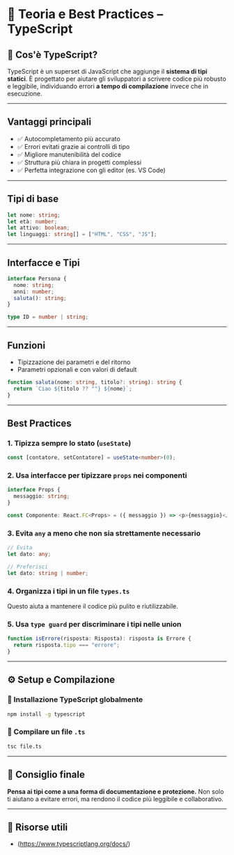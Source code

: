# 📘 Teoria e Best Practices – TypeScript

## 📌 Cos'è TypeScript?

TypeScript è un superset di JavaScript che aggiunge il **sistema di tipi statici**. È progettato per aiutare gli sviluppatori a scrivere codice più robusto e leggibile, individuando errori **a tempo di compilazione** invece che in esecuzione.

---

## Vantaggi principali

- ✅ Autocompletamento più accurato
- ✅ Errori evitati grazie ai controlli di tipo
- ✅ Migliore manutenibilità del codice
- ✅ Struttura più chiara in progetti complessi
- ✅ Perfetta integrazione con gli editor (es. VS Code)

---

## Tipi di base

```ts
let nome: string;
let età: number;
let attivo: boolean;
let linguaggi: string[] = ["HTML", "CSS", "JS"];
```

---

## Interfacce e Tipi

```ts
interface Persona {
  nome: string;
  anni: number;
  saluta(): string;
}

type ID = number | string;
```

---

## Funzioni

- Tipizzazione dei parametri e del ritorno
- Parametri opzionali e con valori di default

```ts
function saluta(nome: string, titolo?: string): string {
  return `Ciao ${titolo ?? ""} ${nome}`;
}
```

---

## Best Practices

### 1. Tipizza sempre lo stato (`useState`)

```ts
const [contatore, setContatore] = useState<number>(0);
```

### 2. Usa interfacce per tipizzare `props` nei componenti

```ts
interface Props {
  messaggio: string;
}

const Componente: React.FC<Props> = ({ messaggio }) => <p>{messaggio}</p>;
```

### 3. Evita `any` a meno che non sia strettamente necessario

```ts
// Evita
let dato: any;

// Preferisci
let dato: string | number;
```

### 4. Organizza i tipi in un file `types.ts`

Questo aiuta a mantenere il codice più pulito e riutilizzabile.

### 5. Usa `type guard` per discriminare i tipi nelle union

```ts
function isErrore(risposta: Risposta): risposta is Errore {
  return risposta.tipo === "errore";
}
```

---

## ⚙️ Setup e Compilazione

### 🔹 Installazione TypeScript globalmente

```bash
npm install -g typescript
```

### 🔹 Compilare un file `.ts`

```bash
tsc file.ts
```

---

## 📌 Consiglio finale

**Pensa ai tipi come a una forma di documentazione e protezione.** Non solo ti aiutano a evitare errori, ma rendono il codice più leggibile e collaborativo.

---

## 🔗 Risorse utili

- (https://www.typescriptlang.org/docs/)
